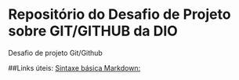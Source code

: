 # Repositório do Desafio de Projeto sobre GIT/GITHUB da DIO
Desafio de projeto Git/Github

##Links úteis:
[Sintaxe básica Markdown:](www.markdownguide.org/basic-syntax/)
